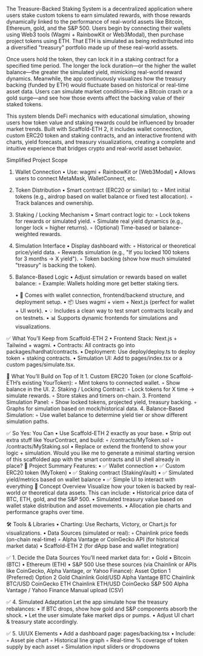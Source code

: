 The Treasure-Backed Staking System is a decentralized application where users stake custom tokens to earn simulated rewards, 
with those rewards dynamically linked to the performance of real-world assets like Bitcoin, Ethereum, gold, and the S&P 500. 
Users begin by connecting their wallets using Web3 tools (Wagmi + RainbowKit or Web3Modal), then purchase project tokens using ETH. 
That ETH is simulated as being redistributed into a diversified "treasury" portfolio made up of these real-world assets.

Once users hold the token, they can lock it in a staking contract for a specified time period. The longer the lock duration—or 
the higher the wallet balance—the greater the simulated yield, mimicking real-world reward dynamics. Meanwhile, the app continuously 
visualizes how the treasury backing (funded by ETH) would fluctuate based on historical or real-time asset data. Users can simulate market 
conditions—like a Bitcoin crash or a gold surge—and see how those events affect the backing value of their staked tokens.

This system blends DeFi mechanics with educational simulation, showing users how token value and staking rewards could be influenced by 
broader market trends. Built with Scaffold-ETH 2, it includes wallet connection, custom ERC20 token and staking contracts, and an interactive 
frontend with charts, yield forecasts, and treasury visualizations, creating a complete and intuitive experience that bridges crypto and real-world asset behavior.

Simplified Project Scope
1. Wallet Connection
    • Use: wagmi + RainbowKit or [Web3Modal]
    • Allows users to connect MetaMask, WalletConnect, etc.
2. Token Distribution
    • Smart contract (ERC20 or similar) to:
        ◦ Mint initial tokens (e.g., airdrop based on wallet balance or fixed test allocation).
        ◦ Track balances and ownership.
3. Staking / Locking Mechanism
    • Smart contract logic to:
        ◦ Lock tokens for rewards or simulated yield.
        ◦ Simulate real yield dynamics (e.g., longer lock = higher returns).
        ◦ (Optional) Time-based or balance-weighted rewards.
4. Simulation Interface
    • Display dashboard with:
        ◦ Historical or theoretical price/yield data.
        ◦ Rewards simulation (e.g., "If you locked 100 tokens for 3 months → X yield").
        ◦ Token backing (show how much simulated "treasury" is backing the token).
5. Balance-Based Logic
    • Adjust simulation or rewards based on wallet balance:
        ◦ Example: Wallets holding more get better staking tiers.


    • 🚀 Comes with wallet connection, frontend/backend structure, and deployment setup.
    • 📦 Uses wagmi + viem + Next.js (perfect for wallet + UI work).
    • 💡 Includes a clean way to test smart contracts locally and on testnets.
    • 📊 Supports dynamic frontends for simulations and visualizations.

✅ What You’ll Keep from Scaffold-ETH 2
    • Frontend Stack: Next.js + Tailwind + wagmi.
    • Contracts: All contracts go into packages/hardhat/contracts.
    • Deployment: Use deploy/deploy.ts to deploy token + staking contracts.
    • Simulation UI: Add to pages/index.tsx or a custom pages/simulate.tsx.

🧱 What You’ll Build on Top of It
    1. Custom ERC20 Token (or clone Scaffold-ETH’s existing YourToken):
        ◦ Mint tokens to connected wallet.
        ◦ Show balance in the UI.
    2. Staking / Locking Contract:
        ◦ Lock tokens for X time → simulate rewards.
        ◦ Store stakes and timers on-chain.
    3. Frontend Simulation Panel:
        ◦ Show locked tokens, projected yield, treasury backing.
        ◦ Graphs for simulation based on mock/historical data.
    4. Balance-Based Simulation:
        ◦ Use wallet balance to determine yield tier or show different simulation paths.

✅ So Yes: You Can
    • Use Scaffold-ETH 2 exactly as your base.
    • Strip out extra stuff like YourContract, and build:
        ◦ /contracts/MyToken.sol
        ◦ /contracts/MyStaking.sol
    • Replace or extend the frontend to show your logic + simulation.
Would you like me to generate a minimal starting version of this scaffolded app with the smart contracts and UI shell already in place?
🧱 Project Summary
Features:
    • ✅ Wallet connection
    • ✅ Custom ERC20 token (MyToken)
    • ✅ Staking contract (StakingVault)
    • ✅ Simulated yield/metrics based on wallet balance
    • ✅ Simple UI to interact with everything
🧠 Concept Overview
Visualize how your token is backed by real-world or theoretical data assets. This can include:
    • Historical price data of BTC, ETH, gold, and the S&P 500.
    • Simulated treasury value based on wallet stake distribution and asset movements.
    • Allocation pie charts and performance graphs over time.

🛠️ Tools & Libraries
    • Charting: Use Recharts, Victory, or Chart.js for visualizations.
    • Data Sources (simulated or real):
        ◦ Chainlink price feeds (on-chain real-time)
        ◦ Alpha Vantage or CoinGecko API (for historical market data)
    • Scaffold-ETH 2 (for dApp base and wallet integration)

✅ 1. Decide the Data Sources
You’ll need market data for:
    • Gold
    • Bitcoin (BTC)
    • Ethereum (ETH)
    • S&P 500
Use these sources (via Chainlink or APIs like CoinGecko, Alpha Vantage, or Yahoo Finance):
Asset
Option 1 (Preferred)
Option 2
Gold
Chainlink Gold/USD
Alpha Vantage
BTC
Chainlink BTC/USD
CoinGecko
ETH
Chainlink ETH/USD
CoinGecko
S&P 500
Alpha Vantage / Yahoo Finance
Manual upload (CSV)


✅ 4. Simulated Adaptation
Let the app simulate how the treasury rebalances:
    • If BTC drops, show how gold and S&P components absorb the shock.
    • Let the user simulate fake market dips or pumps.
    • Adjust UI chart & treasury state accordingly.

✅ 5. UI/UX Elements
    • Add a dashboard page: pages/backing.tsx
    • Include:
        ◦ Asset pie chart
        ◦ Historical line graph
        ◦ Real-time % coverage of token supply by each asset
        ◦ Simulation input sliders or dropdowns
